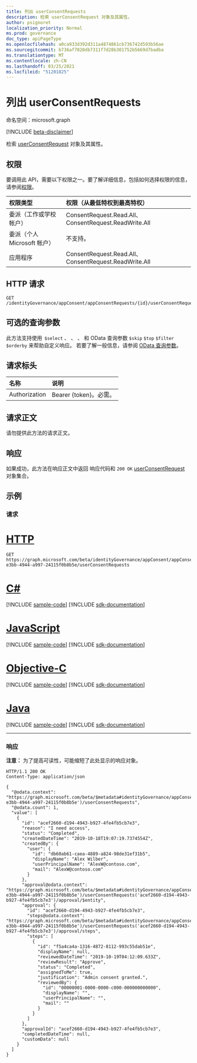 ```yaml
---
title: 列出 userConsentRequests
description: 检索 userConsentRequest 对象及其属性。
author: psignoret
localization_priority: Normal
ms.prod: governance
doc_type: apiPageType
ms.openlocfilehash: a0ca933d392d311a4874861cb736742d593b56ae
ms.sourcegitcommit: b736af7020db7311f7d28b301752b5669d7badba
ms.translationtype: MT
ms.contentlocale: zh-CN
ms.lasthandoff: 03/25/2021
ms.locfileid: "51201825"
---
```

# <a name="list-userconsentrequests"></a>列出 userConsentRequests
命名空间：microsoft.graph

[!INCLUDE [beta-disclaimer](../../includes/beta-disclaimer.md)]

检索 [userConsentRequest](../resources/userconsentrequest.md) 对象及其属性。

## <a name="permissions"></a>权限
要调用此 API，需要以下权限之一。要了解详细信息，包括如何选择权限的信息，请参阅[权限](/graph/permissions-reference)。

|权限类型|权限（从最低特权到最高特权）|
|:---|:---|
|委派（工作或学校帐户）|ConsentRequest.Read.All、ConsentRequest.ReadWrite.All|
|委派（个人 Microsoft 帐户）|不支持。|
|应用程序|ConsentRequest.Read.All、ConsentRequest.ReadWrite.All|

## <a name="http-request"></a>HTTP 请求

<!-- {
  "blockType": "ignored"
}
-->
``` http
GET /identityGovernance/appConsent/appConsentRequests/{id}/userConsentRequests
```

## <a name="optional-query-parameters"></a>可选的查询参数
此方法支持使用  `$select` 、 、 、 和 OData 查询参数 `$skip` `$top` `$filter` `$orderby` 来帮助自定义响应。 若要了解一般信息，请参阅 [OData 查询参数](/graph/query-parameters)。

## <a name="request-headers"></a>请求标头
|名称|说明|
|:---|:---|
|Authorization|Bearer {token}。必需。|

## <a name="request-body"></a>请求正文
请勿提供此方法的请求正文。

## <a name="response"></a>响应

如果成功，此方法在响应正文中返回 响应代码和 `200 OK` [userConsentRequest](../resources/userconsentrequest.md) 对象集合。

## <a name="examples"></a>示例

### <a name="request"></a>请求

# <a name="http"></a>[HTTP](#tab/http)
<!-- {
  "blockType": "request",
  "name": "list_userconsentrequest"
}
-->
``` http
GET https://graph.microsoft.com/beta/identityGovernance/appConsent/appConsentRequests/ee245379-e3bb-4944-a997-24115f0b8b5e/userConsentRequests
```
# <a name="c"></a>[C#](#tab/csharp)
[!INCLUDE [sample-code](../includes/snippets/csharp/list-userconsentrequest-csharp-snippets.md)]
[!INCLUDE [sdk-documentation](../includes/snippets/snippets-sdk-documentation-link.md)]

# <a name="javascript"></a>[JavaScript](#tab/javascript)
[!INCLUDE [sample-code](../includes/snippets/javascript/list-userconsentrequest-javascript-snippets.md)]
[!INCLUDE [sdk-documentation](../includes/snippets/snippets-sdk-documentation-link.md)]

# <a name="objective-c"></a>[Objective-C](#tab/objc)
[!INCLUDE [sample-code](../includes/snippets/objc/list-userconsentrequest-objc-snippets.md)]
[!INCLUDE [sdk-documentation](../includes/snippets/snippets-sdk-documentation-link.md)]

# <a name="java"></a>[Java](#tab/java)
[!INCLUDE [sample-code](../includes/snippets/java/list-userconsentrequest-java-snippets.md)]
[!INCLUDE [sdk-documentation](../includes/snippets/snippets-sdk-documentation-link.md)]

---



### <a name="response"></a>响应
**注意：** 为了提高可读性，可能缩短了此处显示的响应对象。
<!-- {
  "blockType": "response",
  "truncated": true,
  "@odata.type": "Collection(microsoft.graph.userConsentRequest)"
}
-->
``` http
HTTP/1.1 200 OK
Content-Type: application/json

{
  "@odata.context": "https://graph.microsoft.com/beta/$metadata#identityGovernance/appConsent/appConsentRequests('ee245379-e3bb-4944-a997-24115f0b8b5e')/userConsentRequests",
  "@odata.count": 1,
  "value": [
    {
      "id": "acef2660-d194-4943-b927-4fe4fb5cb7e3",
      "reason": "I need access",
      "status": "Completed",
      "createdDateTime": "2019-10-18T19:07:19.7374554Z",
      "createdBy": {
        "user": {
          "id": "db60ab61-caea-4889-a824-98de31ef31b5",
          "displayName": "Alex Wilber",
          "userPrincipalName": "AlexW@contoso.com",
          "mail": "AlexW@contoso.com"
        }
      },
      "approval@odata.context": "https://graph.microsoft.com/beta/$metadata#identityGovernance/appConsent/appConsentRequests('ee245379-e3bb-4944-a997-24115f0b8b5e')/userConsentRequests('acef2660-d194-4943-b927-4fe4fb5cb7e3')/approval/$entity",
      "approval": {
        "id": "acef2660-d194-4943-b927-4fe4fb5cb7e3",
        "steps@odata.context": "https://graph.microsoft.com/beta/$metadata#identityGovernance/appConsent/appConsentRequests('ee245379-e3bb-4944-a997-24115f0b8b5e')/userConsentRequests('acef2660-d194-4943-b927-4fe4fb5cb7e3')/approval/steps",
        "steps": [
          {
            "id": "f5a4ca4a-1316-4872-8112-993c55dab51e",
            "displayName": null,
            "reviewedDateTime": "2019-10-19T04:12:09.633Z",
            "reviewResult": "Approve",
            "status": "Completed",
            "assignedToMe": true,
            "justification": "Admin consent granted.",
            "reviewedBy": {
              "id": "00000001-0000-0000-c000-000000000000",
              "displayName": "",
              "userPrincipalName": "",
              "mail": ""
            }
          }
        ]
      },
      "approvalId": "acef2660-d194-4943-b927-4fe4fb5cb7e3",
      "completedDateTime": null,
      "customData": null
    }
  ]
}
```

